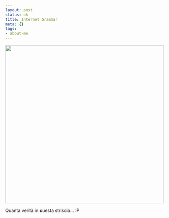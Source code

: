 ```yaml
--- 
layout: post
status: ok
title: Internet Grammar
meta: {}
tags: 
- about-me
---
```

<a href="http://fast.mgpf.it//2010/01/internetgrammar-e1263203173761.jpg"><img src="http://fast.mgpf.it//2010/01/internetgrammar-e1263203173761.jpg" alt="" title="internetgrammar" width="499" height="499" class="aligncenter size-full wp-image-1803" /></a>  
  
Quanta verità in **c**uesta striscia... :P 
